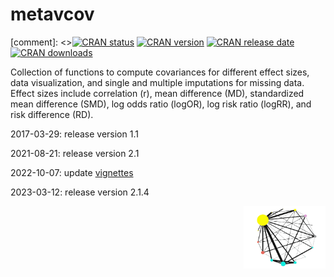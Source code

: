 
#  metavcov 


<!-- badges: start -->
[comment]: <>[![CRAN status](https://badges.cranchecks.info/worst/dplyr.svg)](https://cran.r-project.org/web/checks/check_results_metavcov.html)
[![CRAN version](https://www.r-pkg.org/badges/version/metavcov)](https://cran.r-project.org/web/packages/metavcov/index.html)
[![CRAN release date](https://www.r-pkg.org/badges/last-release/metavcov)](https://cran.r-project.org/web/packages/metavcov/index.html)
[![CRAN downloads](https://cranlogs.r-pkg.org/badges/metavcov)](https://cran.r-project.org/web/packages/metavcov/index.html)
<!-- badges: end -->

Collection of functions to compute covariances for different effect sizes, data visualization, and single and multiple imputations for missing data. Effect sizes include correlation (r), mean difference (MD), standardized mean difference (SMD), log odds ratio (logOR), log risk ratio (logRR), and risk difference (RD).

2017-03-29: release version 1.1

2021-08-21: release version 2.1

2022-10-07: update [vignettes](https://luminwin.github.io/metavcov/articles/intro.html)

2023-03-12: release version 2.1.4

<a href="https://luminwin.github.io/metavcov/articles/intro.html"><img src="logo.svg" align="right"  height="100" />
